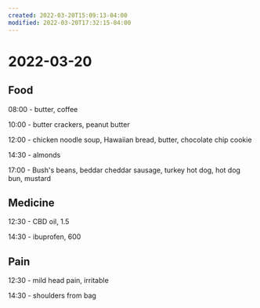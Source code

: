 ```yaml
---
created: 2022-03-20T15:09:13-04:00
modified: 2022-03-20T17:32:15-04:00
---
```


# 2022-03-20

## Food

08:00 - butter, coffee

10:00 - butter crackers, peanut butter

12:00 - chicken noodle soup, Hawaiian bread, butter, chocolate chip cookie

14:30 - almonds

17:00 - Bush's beans, beddar cheddar sausage, turkey hot dog, hot dog bun, mustard

## Medicine

12:30 - CBD oil, 1.5

14:30 - ibuprofen, 600

## Pain

12:30 - mild head pain, irritable

14:30 - shoulders from bag
